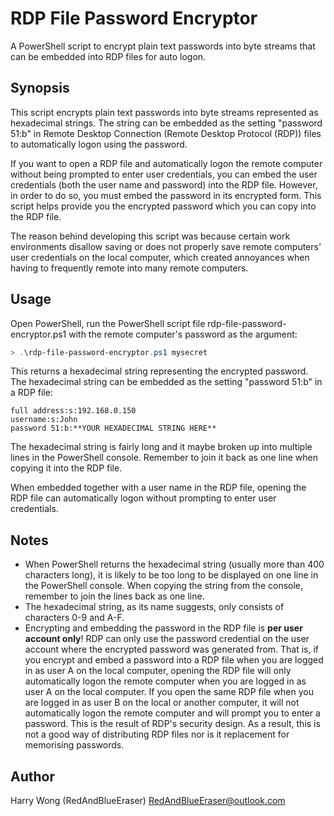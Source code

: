 # RDP File Password Encryptor

A PowerShell script to encrypt plain text passwords into byte streams that can be embedded into RDP files for auto logon.

## Synopsis

This script encrypts plain text passwords into byte streams represented as hexadecimal strings. The string can be embedded as the setting "password 51:b" in Remote Desktop Connection (Remote Desktop Protocol (RDP)) files to automatically logon using the password.

If you want to open a RDP file and automatically logon the remote computer without being prompted to enter user credentials, you can embed the user credentials (both the user name and password) into the RDP file. However, in order to do so, you must embed the password in its encrypted form. This script helps provide you the encrypted password which you can copy into the RDP file.

The reason behind developing this script was because certain work environments disallow saving or does not properly save remote computers' user credentials on the local computer, which created annoyances when having to frequently remote into many remote computers.

## Usage

Open PowerShell, run the PowerShell script file rdp-file-password-encryptor.ps1 with the remote computer's password as the argument:

```PowerShell
> .\rdp-file-password-encryptor.ps1 mysecret
```

This returns a hexadecimal string representing the encrypted password. The hexadecimal string can be embedded as the setting "password 51:b" in a RDP file:

```
full address:s:192.168.0.150
username:s:John
password 51:b:**YOUR HEXADECIMAL STRING HERE**
```

The hexadecimal string is fairly long and it maybe broken up into multiple lines in the PowerShell console. Remember to join it back as one line when copying it into the RDP file.

When embedded together with a user name in the RDP file, opening the RDP file can automatically logon without prompting to enter user credentials.

## Notes

- When PowerShell returns the hexadecimal string (usually more than 400 characters long), it is likely to be too long to be displayed on one line in the PowerShell console. When copying the string from the console, remember to join the lines back as one line.
- The hexadecimal string, as its name suggests, only consists of characters 0-9 and A-F.
- Encrypting and embedding the password in the RDP file is **per user account only**! RDP can only use the password credential on the user account where the encrypted password was generated from. That is, if you encrypt and embed a password into a RDP file when you are logged in as user A on the local computer, opening the RDP file will only automatically logon the remote computer when you are logged in as user A on the local computer. If you open the same RDP file when you are logged in as user B on the local or another computer, it will not automatically logon the remote computer and will prompt you to enter a password. This is the result of RDP's security design. As a result, this is not a good way of distributing RDP files nor is it replacement for memorising passwords.

## Author

Harry Wong (RedAndBlueEraser) RedAndBlueEraser@outlook.com

